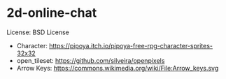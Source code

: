 # 2d-online-chat

License: BSD License

- Character: https://pipoya.itch.io/pipoya-free-rpg-character-sprites-32x32
- open_tileset: https://github.com/silveira/openpixels
- Arrow Keys: https://commons.wikimedia.org/wiki/File:Arrow_keys.svg
